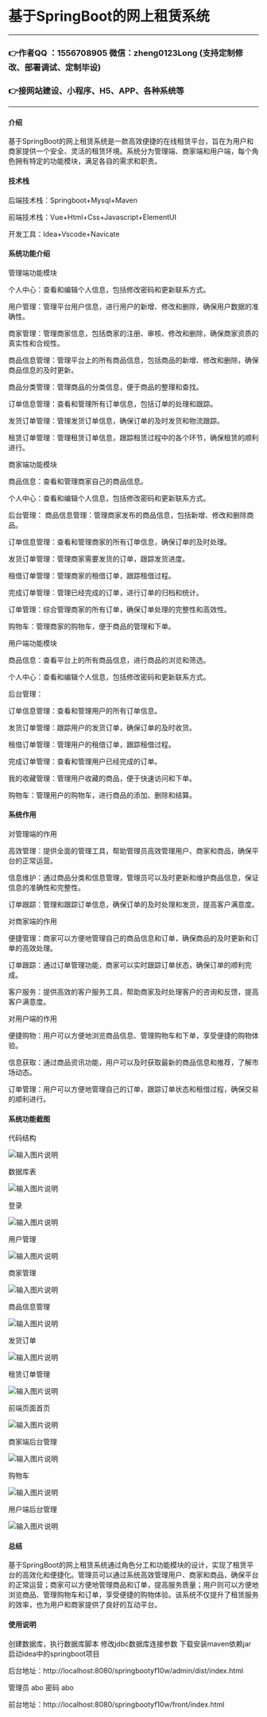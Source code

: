 # 基于SpringBoot的网上租赁系统

---
### 👉作者QQ ：1556708905 微信：zheng0123Long (支持定制修改、部署调试、定制毕设)

### 👉接网站建设、小程序、H5、APP、各种系统等

---

#### 介绍

基于SpringBoot的网上租赁系统是一款高效便捷的在线租赁平台，旨在为用户和商家提供一个安全、灵活的租赁环境。系统分为管理端、商家端和用户端，每个角色拥有特定的功能模块，满足各自的需求和职责。

#### 技术栈

后端技术栈：Springboot+Mysql+Maven

前端技术栈：Vue+Html+Css+Javascript+ElementUI

开发工具：Idea+Vscode+Navicate

#### 系统功能介绍

管理端功能模块

个人中心：查看和编辑个人信息，包括修改密码和更新联系方式。

用户管理：管理平台用户信息，进行用户的新增、修改和删除，确保用户数据的准确性。

商家管理：管理商家信息，包括商家的注册、审核、修改和删除，确保商家资质的真实性和合规性。

商品信息管理：管理平台上的所有商品信息，包括商品的新增、修改和删除，确保商品信息的及时更新。

商品分类管理：管理商品的分类信息，便于商品的整理和查找。

订单信息管理：查看和管理所有订单信息，包括订单的处理和跟踪。

发货订单管理：管理发货订单信息，确保订单的及时发货和物流跟踪。

租赁订单管理：管理租赁订单信息，跟踪租赁过程中的各个环节，确保租赁的顺利进行。

商家端功能模块

商品信息：查看和管理商家自己的商品信息。

个人中心：查看和编辑个人信息，包括修改密码和更新联系方式。

后台管理：
商品信息管理：管理商家发布的商品信息，包括新增、修改和删除商品。

订单信息管理：查看和管理商家的所有订单信息，确保订单的及时处理。

发货订单管理：管理商家需要发货的订单，跟踪发货进度。

租借订单管理：管理商家的租借订单，跟踪租借过程。

完成订单管理：管理已经完成的订单，进行订单的归档和统计。

订单管理：综合管理商家的所有订单，确保订单处理的完整性和高效性。

购物车：管理商家的购物车，便于商品的管理和下单。

用户端功能模块

商品信息：查看平台上的所有商品信息，进行商品的浏览和筛选。

个人中心：查看和编辑个人信息，包括修改密码和更新联系方式。

后台管理：

订单信息管理：查看和管理用户的所有订单信息。

发货订单管理：跟踪用户的发货订单，确保订单的及时收货。

租借订单管理：管理用户的租借订单，跟踪租借过程。

完成订单管理：查看和管理用户已经完成的订单。

我的收藏管理：管理用户收藏的商品，便于快速访问和下单。

购物车：管理用户的购物车，进行商品的添加、删除和结算。

#### 系统作用

对管理端的作用

高效管理：提供全面的管理工具，帮助管理员高效管理用户、商家和商品，确保平台的正常运营。

信息维护：通过商品分类和信息管理，管理员可以及时更新和维护商品信息，保证信息的准确性和完整性。

订单跟踪：管理和跟踪订单信息，确保订单的及时处理和发货，提高客户满意度。

对商家端的作用

便捷管理：商家可以方便地管理自己的商品信息和订单，确保商品的及时更新和订单的高效处理。

订单跟踪：通过订单管理功能，商家可以实时跟踪订单状态，确保订单的顺利完成。

客户服务：提供高效的客户服务工具，帮助商家及时处理客户的咨询和反馈，提高客户满意度。

对用户端的作用

便捷购物：用户可以方便地浏览商品信息、管理购物车和下单，享受便捷的购物体验。

信息获取：通过商品资讯功能，用户可以及时获取最新的商品信息和推荐，了解市场动态。

订单管理：用户可以方便地管理自己的订单，跟踪订单状态和租借过程，确保交易的顺利进行。

#### 系统功能截图

代码结构

![输入图片说明](images/86e707d7cc70de8da449634a2cce489.png)

数据库表

![输入图片说明](images/8108cdaf7294d043fc3391f71118d2d.png)

登录

![输入图片说明](images/4d9bde4e5b19ae627b4dff85e00694a.png)

用户管理

![输入图片说明](images/1d4c84bc7a328a1339a1f1aeabe85ef.png)

商家管理

![输入图片说明](images/a98a99ec28fb9d311db3075ebe74260.png)

商品信息管理

![输入图片说明](images/28b8318c7cd308222bed8459f71b0e9.png)

发货订单

![输入图片说明](images/745b86a0722f9d953730cdd97672718.png)

租赁订单管理

![输入图片说明](images/81c79d9fee5c391d748d998c01d3cfa.png)

前端页面首页

![输入图片说明](images/ff3fab6085778bdd1c1ac4d9c568c65.png)

商家端后台管理

![输入图片说明](images/f6a539cd685d3c8b83f91fa89f8425c.png)

购物车

![输入图片说明](images/387b01533d30e58a64f7bd43f509776.png)

用户端后台管理

![输入图片说明](images/b76c47e6c7ec16386a3868d9bcee214.png)

#### 总结

基于SpringBoot的网上租赁系统通过角色分工和功能模块的设计，实现了租赁平台的高效化和便捷化。管理员可以通过系统高效管理用户、商家和商品，确保平台的正常运营；商家可以方便地管理商品和订单，提高服务质量；用户则可以方便地浏览商品、管理购物车和订单，享受便捷的购物体验。该系统不仅提升了租赁服务的效率，也为用户和商家提供了良好的互动平台。

#### 使用说明

创建数据库，执行数据库脚本 修改jdbc数据库连接参数 下载安装maven依赖jar 启动idea中的springboot项目

后台地址：http://localhost:8080/springbootyf10w/admin/dist/index.html

管理员  abo 密码 abo

前台地址：http://localhost:8080/springbootyf10w/front/index.html



